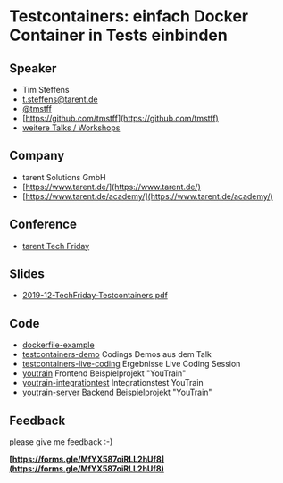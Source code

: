# Testcontainers: einfach Docker Container in Tests einbinden

## Speaker

* Tim Steffens
* [t.steffens@tarent.de](mailto:t.steffens@tarent.de)
* [@tmstff](https://twitter.com/tmstff)
* [https://github.com/tmstff](https://github.com/tmstff)
* [weitere Talks / Workshops](https://tmstff.github.io/talks/)

## Company

* tarent Solutions GmbH
* [https://www.tarent.de/](https://www.tarent.de/)
* [https://www.tarent.de/academy/](https://www.tarent.de/academy/)

## Conference

* [tarent Tech Friday](https://confluence.tarent.de/display/TEVENT/Tech+Friday+2019)

## Slides

* [2019-12-TechFriday-Testcontainers.pdf](2019-12-TechFriday-Testcontainers.pdf)

## Code

* [dockerfile-example](dockerfile-example/)
* [testcontainers-demo](testcontainers-demo/) Codings Demos aus dem Talk
* [testcontainers-live-coding](testcontainers-live-coding/) Ergebnisse Live Coding Session
* [youtrain](youtrain/) Frontend Beispielprojekt "YouTrain"
* [youtrain-integrationtest](youtrain-integrationtest/) Integrationstest YouTrain
* [youtrain-server](youtrain-server/) Backend Beispielprojekt "YouTrain"

## Feedback

please give me feedback :-) 

**[https://forms.gle/MfYX587oiRLL2hUf8](https://forms.gle/MfYX587oiRLL2hUf8)**